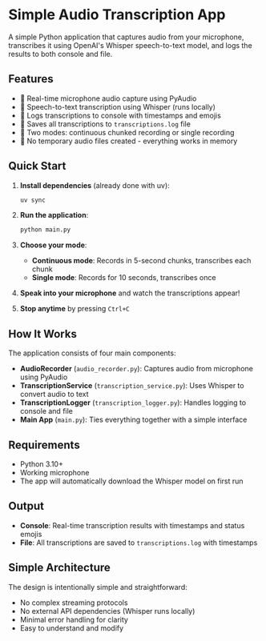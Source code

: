# Simple Audio Transcription App

A simple Python application that captures audio from your microphone, transcribes it using OpenAI's Whisper speech-to-text model, and logs the results to both console and file.

## Features

- 🎤 Real-time microphone audio capture using PyAudio
- 🤖 Speech-to-text transcription using Whisper (runs locally)
- 📝 Logs transcriptions to console with timestamps and emojis
- 📁 Saves all transcriptions to `transcriptions.log` file
- 🔄 Two modes: continuous chunked recording or single recording
- 🚫 No temporary audio files created - everything works in memory

## Quick Start

1. **Install dependencies** (already done with uv):
   ```bash
   uv sync
   ```

2. **Run the application**:
   ```bash
   python main.py
   ```

3. **Choose your mode**:
   - **Continuous mode**: Records in 5-second chunks, transcribes each chunk
   - **Single mode**: Records for 10 seconds, transcribes once

4. **Speak into your microphone** and watch the transcriptions appear!

5. **Stop anytime** by pressing `Ctrl+C`

## How It Works

The application consists of four main components:

- **AudioRecorder** (`audio_recorder.py`): Captures audio from microphone using PyAudio
- **TranscriptionService** (`transcription_service.py`): Uses Whisper to convert audio to text
- **TranscriptionLogger** (`transcription_logger.py`): Handles logging to console and file
- **Main App** (`main.py`): Ties everything together with a simple interface

## Requirements

- Python 3.10+
- Working microphone
- The app will automatically download the Whisper model on first run

## Output

- **Console**: Real-time transcription results with timestamps and status emojis
- **File**: All transcriptions are saved to `transcriptions.log` with timestamps

## Simple Architecture

The design is intentionally simple and straightforward:
- No complex streaming protocols
- No external API dependencies (Whisper runs locally)
- Minimal error handling for clarity
- Easy to understand and modify